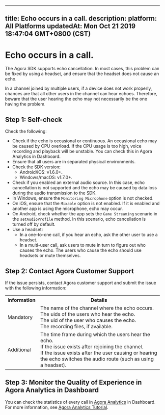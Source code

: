 
---
title: Echo occurs in a call.
description: 
platform: All Platforms
updatedAt: Mon Oct 21 2019 18:47:04 GMT+0800 (CST)
---
# Echo occurs in a call.
The Agora SDK supports echo cancellation. In most cases, this problem can be fixed by using a headset, and ensure that the headset does not cause an echo. 

In a channel joined by multiple users, if a device does not work properly, chances are that all other users in the channel can hear echoes. Therefore, beware that the user hearing the echo may not necessarily be the one having the problem.

## Step 1: Self-check

Check the following:

- Check if the echo is occasional or continuous. An occasional echo may be caused by CPU overload. If the CPU usage is too high, voice recording and playback will be unstable. You can check this in Agora Analytics in Dashboard.
- Ensure that all users are in separated physical environments.
- Check the SDK version:
	- Android/iOS: v1.6.0+.
	- Windows/macOS: v1.7.0+.
- Check if you enabled an external audio source. In this case, echo cancellation is not supported and the echo may be caused by data loss during the audio transmission to the SDK. 
- In Windows, ensure the `Monitoring Microphone` option is not checked. 
- On iOS, ensure that the `Mixable` option is not enabled. If it is enabled and another app is using the microphone, echo may occur.
- On Android, check whether the app sets the `Game Streaming` scenario in the `setAudioProfile` method. In this scenario, echo cancellation is turned off by default.
- Use a headset:
	- In a one-to-one call, if you hear an echo, ask the other user to use a headset.
	- In a multi-user call, ask users to mute in turn to figure out who causes the echo. The users who cause the echo should use headsets or mute themselves.

## Step 2: Contact Agora Customer Support

If the issue persists, contact Agora customer support and submit the issue with the following information:

<table>
  <tr>
    <th>Information</th>
    <th>Details</th>
  </tr>
  <tr>
    <td>Mandatory</td>
    <td>The name of the channel where the echo occurs.<br>The uids of the users who hear the echo.<br>The uid of the user who causes the echo.<br>The recording files, if available.</td>
  </tr>
  <tr>
    <td>Additional</td>
    <td>The time frame during which the users hear the echo.<br>If the issue exists after rejoining the channel.<br>If the issue exists after the user causing or hearing the echo switches the audio route (such as using a headset).</td>
  </tr>
</table>

## Step 3: Monitor the Quality of Experience in Agora Analytics in Dashboard

You can check the statistics of every call in [Agora Analytics](https://dashboard.agora.io/analytics/call/search) in Dashboard. For more information, see [Agora Analytics Tutorial](https://dashboard.agora.io/analytics/call/tutorial?_ga=2.197716463.1125435494.1542623251-764614247.1539586349).

